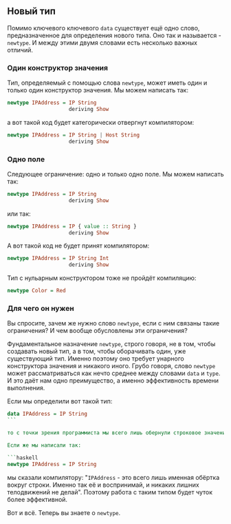 Новый тип
---------

Помимо ключевого ключевого `data` существует ещё одно слово, предназначенное для определения нового типа. Оно так и называется - `newtype`. И между этими двумя словами есть несколько важных отличий.

### Один конструктор значения

Тип, определяемый с помощью слова `newtype`, может иметь один и только один конструктор значения. Мы можем написать так:
 
```haskell
newtype IPAddress = IP String
                    deriving Show
```

а вот такой код будет категорически отвергнут компилятором:

```haskell
newtype IPAddress = IP String | Host String
                    deriving Show
```

### Одно поле

Следующее ограничение: одно и только одно поле. Мы можем написать так:

```haskell
newtype IPAddress = IP String
                    deriving Show
```

или так:

```haskell
newtype IPAddress = IP { value :: String }
                    deriving Show
```

А вот такой код не будет принят компилятором:

```haskell
newtype IPAddress = IP String Int
                    deriving Show
```

Тип с нульарным конструктором тоже не пройдёт компиляцию:

```haskell
newtype Color = Red
```

### Для чего он нужен

Вы спросите, зачем же нужно слово `newtype`, если с ним связаны такие ограничения? И чем вообще обусловлены эти ограничения?

Фундаментальное назначение `newtype`, строго говоря, не в том, чтобы создавать новый тип, а в том, чтобы оборачивать один, уже существующий тип. Именно поэтому оно требует унарного конструктора значения и никакого иного. Грубо говоря, слово `newtype` может рассматриваться как нечто среднее между словами `data` и `type`. И это даёт нам одно преимущество, а именно эффективность времени выполнения.

Если мы определили вот такой тип:

```haskell
data IPAddress = IP String
``` 

то с точки зрения программиста мы всего лишь обернули строковое значение в именную обёртку. Однако с точки зрения компилятора мы создали совершенно новый тип, хранящий в себе значение стандартного типа `String`. Поэтому работа с такой именной обёрткой связана с дополнительными накладными расходами на стадии выполнения (обусловленными "оборачиванием" и "разворачиванием" той самой внутренней строки). Да, эти расходы крошечны, но всё же...

Если же мы написали так:

```haskell
newtype IPAddress = IP String
```

мы сказали компилятору: "`IPAddress` - это всего лишь именная обёртка вокруг строки. Именно так её и воспринимай, и никаких лишних телодвижений не делай". Поэтому работа с таким типом будет чуток более эффективной.

Вот и всё. Теперь вы знаете о `newtype`.
